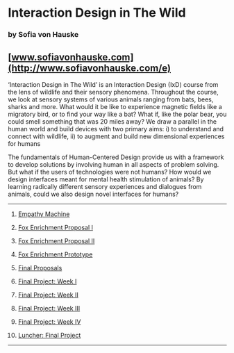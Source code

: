 # Interaction Design in The Wild 
### by Sofia von Hauske
[www.sofiavonhauske.com](http://www.sofiavonhauske.com/e)
---

‘Interaction Design in The Wild’ is an Interaction Design (IxD) course from the lens of wildlife and their sensory phenomena. Throughout the course, we look at sensory systems of various animals ranging from bats, bees, sharks and more. What would it be like to experience magnetic fields like a migratory bird, or to find your way like a bat? What if, like the polar bear, you could smell something that was 20 miles away? We draw a parallel in the human world and build devices with two primary aims: i) to understand and connect with wildlife, ii) to augment and build new dimensional experiences for humans
 
The fundamentals of Human-Centered Design provide us with a framework to develop solutions by involving human in all aspects of problem solving. But what if the users of technologies were not humans? How would we design interfaces meant for mental health stimulation of animals? By learning radically different sensory experiences and dialogues from animals, could we also design novel interfaces for humans?

---

1. [Empathy Machine](https://svonhauske.github.io/Interaction-Design-in-The-Wild/2019-02-10-empathy-machine)

1. [Fox Enrichment Proposal I](https://svonhauske.github.io/Interaction-Design-in-The-Wild/2019-02-18-fox-enrichment-proposal-i)

1. [Fox Enrichment Proposal II](https://svonhauske.github.io/Interaction-Design-in-The-Wild/2019-02-21-fox-enrichment-proposal-ii)

1. [Fox Enrichment Prototype](https://svonhauske.github.io/Interaction-Design-in-The-Wild/2019-02-26-fox-enrichment-prototype)

1. [Final Proposals](https://svonhauske.github.io/Interaction-Design-in-The-Wild/2019-03-31-final-project-ideas)

1. [Final Project: Week I](https://svonhauske.github.io/Interaction-Design-in-The-Wild/2019-04-08-final-project-week-i)

1. [Final Project: Week II](https://svonhauske.github.io/Interaction-Design-in-The-Wild/2019-04-16-final-project-week-ii)

1. [Final Project: Week III](https://svonhauske.github.io/Interaction-Design-in-The-Wild/2019-04-22-final-project-week-iii)

1. [Final Project: Week IV](https://svonhauske.github.io/Interaction-Design-in-The-Wild/2019-04-28-final-project-week-iv)

1. [Luncher: Final Project](https://svonhauske.github.io/Interaction-Design-in-The-Wild/2019-04-29-final-project-presentation)

--- 


